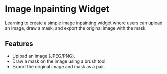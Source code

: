 # Image Inpainting Widget

Learning to create a simple image inpainting widget where users can upload an image, draw a mask, and export the original image with the mask.

## Features

- Upload an image (JPEG/PNG).
- Draw a mask on the image using a brush tool.
- Export the original image and mask as a pair.
